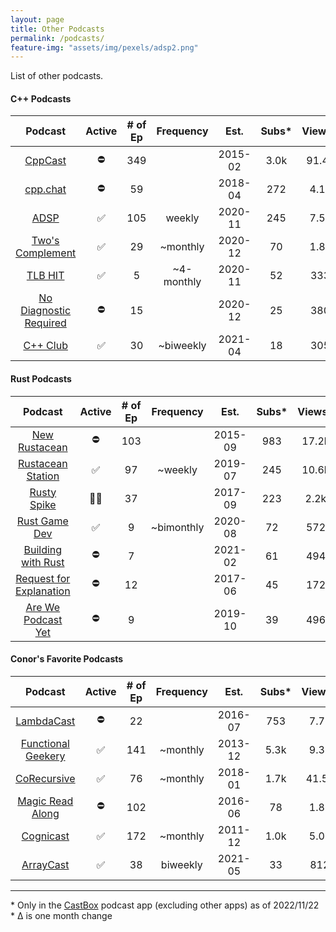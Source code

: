 ```yaml
---
layout: page
title: Other Podcasts
permalink: /podcasts/
feature-img: "assets/img/pexels/adsp2.png"
---
```


List of other podcasts.

#### C++ Podcasts 

|                          Podcast                           | Active | # of Ep | Frequency  |  Est.   | Subs* | Views* | Sub Δ | Views Δ |
| :--------------------------------------------------------: | :----: | :-----: | :--------: | :-----: | :---: | :----: | :---: | :-----: |
|              [CppCast](https://cppcast.com/)               |   ⛔    |   349   |            | 2015-02 | 3.0k  | 91.4k  | +400  |  +12k   |
|               [cpp.chat](https://cpp.chat/)                |   ⛔    |   59    |            | 2018-04 |  272  |  4.1k  |   -   |    -    |
|            [ADSP](https://adspthepodcast.com/)             |   ✅    |   105   |   weekly   | 2020-11 |  245  |  7.5k  |  +7   |  +500   |
|    [Two's Complement](https://www.twoscomplement.org/)     |   ✅    |   29    |  ~monthly  | 2020-12 |  70   |  1.8k  |  +1   |  +100   |
|                [TLB HIT](https://tlbh.it/)                 |   ✅    |    5    | ~4-monthly | 2020-11 |  52   |  333   |   -   |   +4    |
| [No Diagnostic Required](https://nodiagnosticrequired.tv/) |   ⛔    |   15    |            | 2020-12 |  25   |  380   |   -   |   +1    |
|              [C++ Club](https://cppclub.uk/)               |   ✅    |   30    | ~biweekly  | 2021-04 |  18   |  305   |  +1   |   +16   |

#### Rust Podcasts

|                                    Podcast                                    | Active | # of Ep | Frequency  |  Est.   | Subs* | Views* | Sub Δ | Views Δ |
| :---------------------------------------------------------------------------: | :----: | :-----: | :--------: | :-----: | :---: | :----: | :---: | :-----: |
|                  [New Rustacean](https://newrustacean.com/)                   |   ⛔    |   103   |            | 2015-09 |  983  | 17.2k  |  -1   |  +300   |
|              [Rustacean Station](https://rustacean-station.org/)              |   ✅    |   97    |  ~weekly   | 2019-07 |  245  | 10.6k  |  +3   |  +300   |
|               [Rusty Spike](https://twitter.com/rustyspikecast)               |   🏴‍☠️   |   37    |            | 2017-09 |  223  |  2.2k  |   -   |    -    |
|                   [Rust Game Dev](https://rustgamedev.com/)                   |   ✅    |    9    | ~bimonthly | 2020-08 |  72   |  572   |  +1   |   +7    |
|          [Building with Rust](https://anchor.fm/building-with-rust)           |   ⛔    |    7    |            | 2021-02 |  61   |  494   |  +1   |   +19   |
| [Request for Explanation](https://request-for-explanation.github.io/podcast/) |   ⛔    |   12    |            | 2017-06 |  45   |  172   |  +1   |   +36   |
|         [Are We Podcast Yet](https://soundcloud.com/arewepodcastyet)          |   ⛔    |    9    |            | 2019-10 |  39   |  496   |  +1   |   +21   |

#### Conor's Favorite Podcasts

|                           Podcast                           | Active | # of Ep | Frequency |  Est.   | Subs* | Views* | Sub Δ | Views Δ |
| :---------------------------------------------------------: | :----: | :-----: | :-------: | :-----: | :---: | :----: | :---: | :-----: |
|      [LambdaCast](https://soundcloud.com/lambda-cast)       |   ⛔    |   22    |           | 2016-07 |  753  |  7.7k  |   -   |    -    |
|  [Functional Geekery](https://www.functionalgeekery.com/)   |   ✅    |   141   | ~monthly  | 2013-12 | 5.3k  |  9.3k  |   -   |    -    |
|           [CoRecursive](https://corecursive.com/)           |   ✅    |   76    | ~monthly  | 2018-01 | 1.7k  | 41.5k  | +100  |  +600   |
|     [Magic Read Along](http://www.magicreadalong.com/)      |   ⛔    |   102   |           | 2016-06 |  78   |  1.8k  |   -   |    -    |
| [Cognicast](https://www.cognitect.com/cognicast/index.html) |   ✅    |   172   | ~monthly  | 2011-12 | 1.0k  |  5.0k  |  +2   |    -    |
|           [ArrayCast](https://www.arraycast.com/)           |   ✅    |   38    | biweekly  | 2021-05 |  33   |  812   |  +1   |  +203   |

----

\* Only in the [CastBox](https://castbox.fm/) podcast app (excluding other apps) as of 2022/11/22
<br>\* Δ is one month change